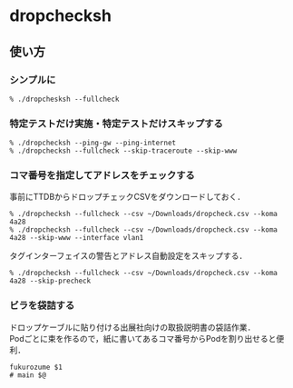 # dropchecksh
## 使い方
### シンプルに
```
% ./dropchesksh --fullcheck
```

### 特定テストだけ実施・特定テストだけスキップする
```
% ./dropchecksh --ping-gw --ping-internet
% ./dropchecksh --fullcheck --skip-traceroute --skip-www
```

### コマ番号を指定してアドレスをチェックする
事前にTTDBからドロップチェックCSVをダウンロードしておく．
```
% ./dropchecksh --fullcheck --csv ~/Downloads/dropcheck.csv --koma 4a28
% ./dropchecksh --fullcheck --csv ~/Downloads/dropcheck.csv --koma 4a28 --skip-www --interface vlan1
```

タグインターフェイスの警告とアドレス自動設定をスキップする．
```
% ./dropchecksh --fullcheck --csv ~/Downloads/dropcheck.csv --koma 4a28 --skip-precheck
```

### ビラを袋詰する
ドロップケーブルに貼り付ける出展社向けの取扱説明書の袋詰作業．  
Podごとに束を作るので，紙に書いてあるコマ番号からPodを割り出せると便利．
```
fukurozume $1
# main $@
```
